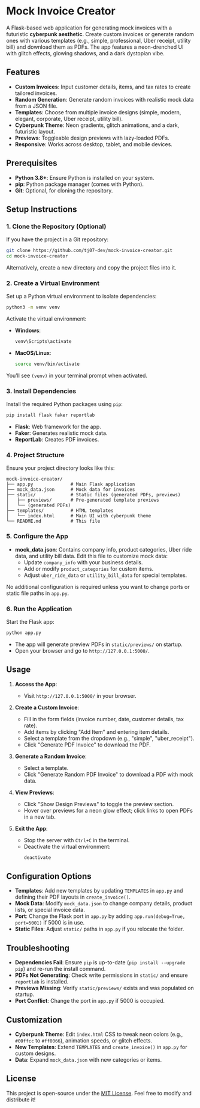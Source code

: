 # Mock Invoice Creator

A Flask-based web application for generating mock invoices with a futuristic **cyberpunk aesthetic**. Create custom invoices or generate random ones with various templates (e.g., simple, professional, Uber receipt, utility bill) and download them as PDFs. The app features a neon-drenched UI with glitch effects, glowing shadows, and a dark dystopian vibe.

## Features

- **Custom Invoices**: Input customer details, items, and tax rates to create tailored invoices.
- **Random Generation**: Generate random invoices with realistic mock data from a JSON file.
- **Templates**: Choose from multiple invoice designs (simple, modern, elegant, corporate, Uber receipt, utility bill).
- **Cyberpunk Theme**: Neon gradients, glitch animations, and a dark, futuristic layout.
- **Previews**: Toggleable design previews with lazy-loaded PDFs.
- **Responsive**: Works across desktop, tablet, and mobile devices.

## Prerequisites

- **Python 3.8+**: Ensure Python is installed on your system.
- **pip**: Python package manager (comes with Python).
- **Git**: Optional, for cloning the repository.

## Setup Instructions

### 1. Clone the Repository (Optional)

If you have the project in a Git repository:

```bash
git clone https://github.com/tj07-dev/mock-invoice-creator.git
cd mock-invoice-creator
```

Alternatively, create a new directory and copy the project files into it.

### 2. Create a Virtual Environment

Set up a Python virtual environment to isolate dependencies:

```bash
python3 -m venv venv
```

Activate the virtual environment:

- **Windows**:
  ```bash
  venv\Scripts\activate
  ```
- **MacOS/Linux**:
  ```bash
  source venv/bin/activate
  ```

You’ll see `(venv)` in your terminal prompt when activated.

### 3. Install Dependencies

Install the required Python packages using `pip`:

```bash
pip install flask faker reportlab
```

- **Flask**: Web framework for the app.
- **Faker**: Generates realistic mock data.
- **ReportLab**: Creates PDF invoices.

### 4. Project Structure

Ensure your project directory looks like this:

```
mock-invoice-creator/
├── app.py              # Main Flask application
├── mock_data.json      # Mock data for invoices
├── static/             # Static files (generated PDFs, previews)
│   ├── previews/       # Pre-generated template previews
│   └── (generated PDFs)
├── templates/          # HTML templates
│   └── index.html      # Main UI with cyberpunk theme
└── README.md           # This file
```

### 5. Configure the App

- **mock_data.json**: Contains company info, product categories, Uber ride data, and utility bill data. Edit this file to customize mock data:
  - Update `company_info` with your business details.
  - Add or modify `product_categories` for custom items.
  - Adjust `uber_ride_data` or `utility_bill_data` for special templates.

No additional configuration is required unless you want to change ports or static file paths in `app.py`.

### 6. Run the Application

Start the Flask app:

```bash
python app.py
```

- The app will generate preview PDFs in `static/previews/` on startup.
- Open your browser and go to `http://127.0.0.1:5000/`.

## Usage

1. **Access the App**:

   - Visit `http://127.0.0.1:5000/` in your browser.

2. **Create a Custom Invoice**:

   - Fill in the form fields (invoice number, date, customer details, tax rate).
   - Add items by clicking "Add Item" and entering item details.
   - Select a template from the dropdown (e.g., "simple", "uber_receipt").
   - Click "Generate PDF Invoice" to download the PDF.

3. **Generate a Random Invoice**:

   - Select a template.
   - Click "Generate Random PDF Invoice" to download a PDF with mock data.

4. **View Previews**:

   - Click "Show Design Previews" to toggle the preview section.
   - Hover over previews for a neon glow effect; click links to open PDFs in a new tab.

5. **Exit the App**:
   - Stop the server with `Ctrl+C` in the terminal.
   - Deactivate the virtual environment:
     ```bash
     deactivate
     ```

## Configuration Options

- **Templates**: Add new templates by updating `TEMPLATES` in `app.py` and defining their PDF layouts in `create_invoice()`.
- **Mock Data**: Modify `mock_data.json` to change company details, product lists, or special invoice data.
- **Port**: Change the Flask port in `app.py` by adding `app.run(debug=True, port=5001)` if 5000 is in use.
- **Static Files**: Adjust `static/` paths in `app.py` if you relocate the folder.

## Troubleshooting

- **Dependencies Fail**: Ensure `pip` is up-to-date (`pip install --upgrade pip`) and re-run the install command.
- **PDFs Not Generating**: Check write permissions in `static/` and ensure `reportlab` is installed.
- **Previews Missing**: Verify `static/previews/` exists and was populated on startup.
- **Port Conflict**: Change the port in `app.py` if 5000 is occupied.

## Customization

- **Cyberpunk Theme**: Edit `index.html` CSS to tweak neon colors (e.g., `#00ffcc` to `#ff0066`), animation speeds, or glitch effects.
- **New Templates**: Extend `TEMPLATES` and `create_invoice()` in `app.py` for custom designs.
- **Data**: Expand `mock_data.json` with new categories or items.

## License

This project is open-source under the [MIT License](https://opensource.org/licenses/MIT). Feel free to modify and distribute it!
